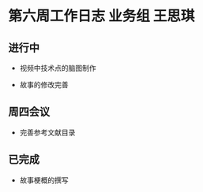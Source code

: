 # 第六周工作日志 业务组 王思琪 

## 进行中 

- 视频中技术点的脑图制作 

- 故事的修改完善 

## 周四会议 

- 完善参考文献目录 

## 已完成 

- 故事梗概的撰写





